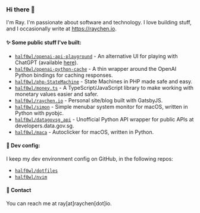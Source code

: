 ### Hi there 👋

I'm Ray. I'm passionate about software and technology. I love building stuff, and I occasionally write at https://raychen.io.

#### ✨ Some public stuff I've built:

* [`half0wl/openai-api-playground`](https://github.com/half0wl/openai-api-playground) -  An alternative UI for playing with ChatGPT (available [here](https://openai-api-playground.raychen.io/)).
* [`half0wl/openai-python-cache`](https://github.com/half0wl/openai-python-cache) - A thin wrapper around the OpenAI Python bindings for caching responses.
* [`half0wl/php-StateMachine`](https://github.com/half0wl/php-StateMachine) - State Machines in PHP made safe and easy.
* [`half0wl/money.ts`](https://github.com/half0wl/money.ts) - A TypeScript/JavaScript library to make working with monetary values easier and safer. 
* [`half0wl/raychen.io`](https://github.com/half0wl/raychen.io) - Personal site/blog built with GatsbyJS.
* [`half0wl/simon`](https://github.com/half0wl/simon) -  Simple menubar system monitor for macOS, written in Python with pyobjc. 
* [`half0wl/datagovsg_api`](https://github.com/half0wl/datagovsg_api) - Unofficial Python API wrapper for public APIs at developers.data.gov.sg.
* [`half0wl/maca`](https://github.com/half0wl/maca) - Autoclicker for macOS, written in Python.

#### 🔧 Dev config:

I keep my dev environment config on GitHub, in the following repos:

* [`half0wl/dotfiles`](https://github.com/half0wl/dotfiles)
* [`half0wl/nvim`](https://github.com/half0wl/nvim)

#### 💬 Contact

You can reach me at ray[at]raychen[dot]io.

